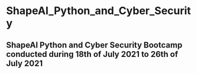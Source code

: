 # ShapeAI_Python_and_Cyber_Security
## ShapeAI Python and Cyber Security Bootcamp conducted during 18th of July 2021 to 26th of July 2021

